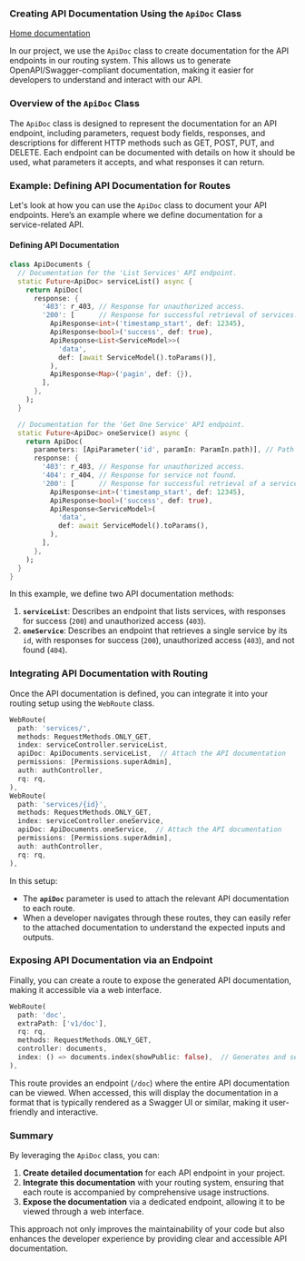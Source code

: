 ### Creating API Documentation Using the `ApiDoc` Class
[Home documentation](/docs/README.md)

In our project, we use the `ApiDoc` class to create documentation for the API endpoints in our routing system. This allows us to generate OpenAPI/Swagger-compliant documentation, making it easier for developers to understand and interact with our API.

### Overview of the `ApiDoc` Class

The `ApiDoc` class is designed to represent the documentation for an API endpoint, including parameters, request body fields, responses, and descriptions for different HTTP methods such as GET, POST, PUT, and DELETE. Each endpoint can be documented with details on how it should be used, what parameters it accepts, and what responses it can return.

### Example: Defining API Documentation for Routes

Let's look at how you can use the `ApiDoc` class to document your API endpoints. Here’s an example where we define documentation for a service-related API.

#### Defining API Documentation

```dart
class ApiDocuments {
  // Documentation for the 'List Services' API endpoint.
  static Future<ApiDoc> serviceList() async {
    return ApiDoc(
      response: {
        '403': r_403, // Response for unauthorized access.
        '200': [      // Response for successful retrieval of services.
          ApiResponse<int>('timestamp_start', def: 12345),
          ApiResponse<bool>('success', def: true),
          ApiResponse<List<ServiceModel>>(
            'data',
            def: [await ServiceModel().toParams()],
          ),
          ApiResponse<Map>('pagin', def: {}),
        ],
      },
    );
  }

  // Documentation for the 'Get One Service' API endpoint.
  static Future<ApiDoc> oneService() async {
    return ApiDoc(
      parameters: [ApiParameter('id', paramIn: ParamIn.path)], // Path parameter 'id'.
      response: {
        '403': r_403, // Response for unauthorized access.
        '404': r_404, // Response for service not found.
        '200': [      // Response for successful retrieval of a service.
          ApiResponse<int>('timestamp_start', def: 12345),
          ApiResponse<bool>('success', def: true),
          ApiResponse<ServiceModel>(
            'data',
            def: await ServiceModel().toParams(),
          ),
        ],
      },
    );
  }
}
```

In this example, we define two API documentation methods:

1. **`serviceList`**: Describes an endpoint that lists services, with responses for success (`200`) and unauthorized access (`403`).
2. **`oneService`**: Describes an endpoint that retrieves a single service by its `id`, with responses for success (`200`), unauthorized access (`403`), and not found (`404`).

### Integrating API Documentation with Routing

Once the API documentation is defined, you can integrate it into your routing setup using the `WebRoute` class.

```dart
WebRoute(
  path: 'services/',
  methods: RequestMethods.ONLY_GET,
  index: serviceController.serviceList,
  apiDoc: ApiDocuments.serviceList,  // Attach the API documentation
  permissions: [Permissions.superAdmin],
  auth: authController,
  rq: rq,
),
WebRoute(
  path: 'services/{id}',
  methods: RequestMethods.ONLY_GET,
  index: serviceController.oneService,
  apiDoc: ApiDocuments.oneService,  // Attach the API documentation
  permissions: [Permissions.superAdmin],
  auth: authController,
  rq: rq,
),
```

In this setup:

- The **`apiDoc`** parameter is used to attach the relevant API documentation to each route. 
- When a developer navigates through these routes, they can easily refer to the attached documentation to understand the expected inputs and outputs.

### Exposing API Documentation via an Endpoint

Finally, you can create a route to expose the generated API documentation, making it accessible via a web interface.

```dart
WebRoute(
  path: 'doc',
  extraPath: ['v1/doc'],
  rq: rq,
  methods: RequestMethods.ONLY_GET,
  controller: documents,
  index: () => documents.index(showPublic: false),  // Generates and serves the documentation
),
```

This route provides an endpoint (`/doc`) where the entire API documentation can be viewed. When accessed, this will display the documentation in a format that is typically rendered as a Swagger UI or similar, making it user-friendly and interactive.

### Summary

By leveraging the `ApiDoc` class, you can:

1. **Create detailed documentation** for each API endpoint in your project.
2. **Integrate this documentation** with your routing system, ensuring that each route is accompanied by comprehensive usage instructions.
3. **Expose the documentation** via a dedicated endpoint, allowing it to be viewed through a web interface.

This approach not only improves the maintainability of your code but also enhances the developer experience by providing clear and accessible API documentation.